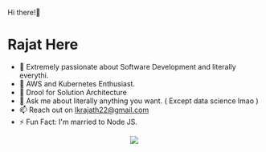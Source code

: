  Hi there!👋
 <h1>Rajat Here</h1>
 
- 🔭 Extremely passionate about Software Development and literally everythi.
- 🌱 AWS and Kubernetes Enthusiast.
- 🌈 Drool for Solution Architecture
- 💬 Ask me about literally anything you want. ( Except data science lmao )
- 📫 Reach out on lkrajath22@gmail.com
- ⚡ Fun Fact: I'm married to Node JS.


<p align="center">
  <a href="https://skillicons.dev">
    <img src="https://skillicons.dev/icons?i=git,js,html,css,aws,react,java,python,ts,c,cpp" />
  </a>
</p>
